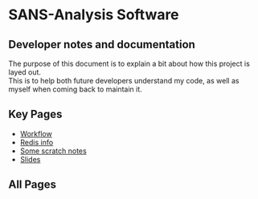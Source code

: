 <script>
        (async () => {
            const response = await fetch('https://api.github.com/repos/jere-mie/sans-analysis/contents/docs/');
            const data = await response.json();
            let htmlString = '<ul>';
            for (let file of data) {
                if (file.name.endsWith('.md')){
                    htmlString += `<li><a href="${file.path.slice(4, -3)}">${file.name}</a></li>`;
                }
            }
            htmlString += '</ul>';
            setTimeout(() => {
                document.getElementById('pagesDiv').innerHTML += htmlString;                
            }, 500)
        })()
</script>


# SANS-Analysis Software

## Developer notes and documentation

The purpose of this document is to explain a bit about how this project is layed out.  
This is to help both future developers understand my code, as well as myself when coming back to maintain it.

## Key Pages

- [Workflow](workflow.md)
- [Redis info](redis.md)
- [Some scratch notes](scratch.md)
- [Slides](slides.md)


## All Pages

<div id="pagesDiv"></div>
